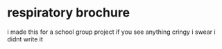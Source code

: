 # respiratory brochure

i made this for a school group project
if you see anything cringy i swear i didnt write it
